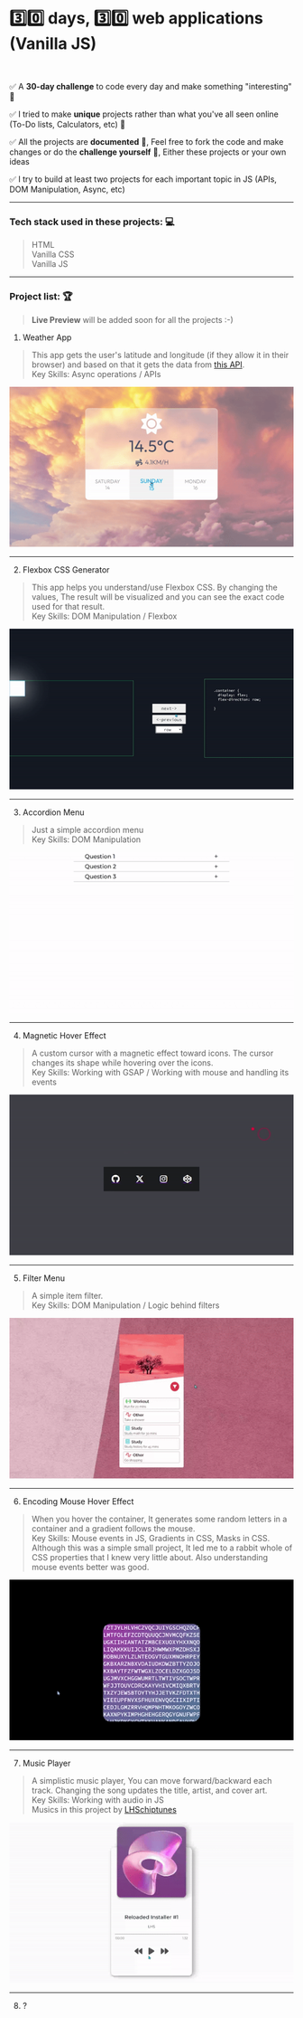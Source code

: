 # 3️⃣0️⃣ days, 3️⃣0️⃣ web applications (Vanilla JS)

<br>

✅ A **30-day challenge** to code every day and make something "interesting" 🌟

✅ I tried to make **unique** projects rather than what you've all seen online (To-Do lists, Calculators, etc) 💠

✅ All the projects are **documented** 📃, Feel free to fork the code and make changes or do the **challenge yourself** 💪, Either these projects or your own ideas 

✅ I try to build at least two projects for each important topic in JS (APIs, DOM Manipulation, Async, etc)

---

### Tech stack used in these projects: 💻
> HTML <br>
> Vanilla CSS <br>
> Vanilla JS <br>

---

### Project list: 🏆 
>**Live Preview** will be added soon for all the projects :-)


1. Weather App
> This app gets the user's latitude and longitude (if they allow it in their browser) and based on that it gets the data from [this API](https://open-meteo.com/). <br>
> Key Skills: Async operations / APIs

![weather-app-pic](./media/weather-app-pic.gif)

---

2. Flexbox CSS Generator
> This app helps you understand/use Flexbox CSS. By changing the values, The result will be visualized and you can see the exact code used for that result. <br>
> Key Skills: DOM Manipulation / Flexbox

![flexbox-generator](./media/flexbox-generator.gif)

---

3. Accordion Menu
> Just a simple accordion menu <br> 
> Key Skills: DOM Manipulation

![accordion-menu](./media/accordion-menu.gif)

---

4. Magnetic Hover Effect
> A custom cursor with a magnetic effect toward icons. The cursor changes its shape while hovering over the icons. <br>
> Key Skills: Working with GSAP / Working with mouse and handling its events

![magnetic-hover-effect](./media/magnetic-hover-effect.gif)

---

5. Filter Menu
> A simple item filter. <br>
> Key Skills: DOM Manipulation / Logic behind filters

![filter-menu](./media/filter-menu.gif)

---

6. Encoding Mouse Hover Effect
> When you hover the container, It generates some random letters in a container and a gradient follows the mouse. <br>
> Key Skills: Mouse events in JS, Gradients in CSS, Masks in CSS. <br>
> Although this was a simple small project, It led me to a rabbit whole of CSS properties that I knew very little about. Also understanding mouse events better was good.

![encoding-mouse-hover-effect](./media/encoding-mouse-hover-effect.gif)

---

7. Music Player
> A simplistic music player, You can move forward/backward each track. Changing the song updates the title, artist, and cover art. <br>
> Key Skills: Working with audio in JS <br>
> Musics in this project by [LHSchiptunes](https://www.youtube.com/@LHSchiptunes)

![music-player](./media/music-player.gif)

---

8. ?
